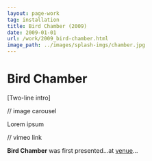 ```yaml
---
layout: page-work
tag: installation
title: Bird Chamber (2009)
date: 2009-01-01
url: /work/2009_bird-chamber.html
image_path: ../images/splash-imgs/chamber.jpg
---
```

# Bird Chamber

[Two-line intro]

// image carousel

Lorem ipsum

// vimeo link

**Bird Chamber** was first presented...at [venue](https://www.google.com)...
